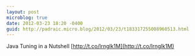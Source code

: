 ```yaml
---
layout: post
microblog: true
date: 2012-03-23 18:20 -0400
guid: http://padraic.micro.blog/2012/03/23/t183317255008960513.html
---
```

Java Tuning in a Nutshell [http://t.co/lrnglk1M](http://t.co/lrnglk1M)
